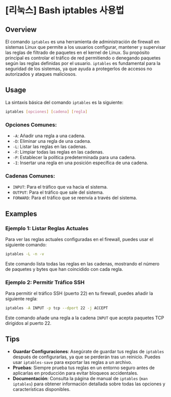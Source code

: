 # [리눅스] Bash iptables 사용법

## Overview
El comando `iptables` es una herramienta de administración de firewall en sistemas Linux que permite a los usuarios configurar, mantener y supervisar las reglas de filtrado de paquetes en el kernel de Linux. Su propósito principal es controlar el tráfico de red permitiendo o denegando paquetes según las reglas definidas por el usuario. `iptables` es fundamental para la seguridad de los sistemas, ya que ayuda a protegerlos de accesos no autorizados y ataques maliciosos.

## Usage
La sintaxis básica del comando `iptables` es la siguiente:

```bash
iptables [opciones] [cadena] [regla]
```

### Opciones Comunes:
- `-A`: Añadir una regla a una cadena.
- `-D`: Eliminar una regla de una cadena.
- `-L`: Listar las reglas en las cadenas.
- `-F`: Limpiar todas las reglas en las cadenas.
- `-P`: Establecer la política predeterminada para una cadena.
- `-I`: Insertar una regla en una posición específica de una cadena.

### Cadenas Comunes:
- `INPUT`: Para el tráfico que va hacia el sistema.
- `OUTPUT`: Para el tráfico que sale del sistema.
- `FORWARD`: Para el tráfico que se reenvía a través del sistema.

## Examples
### Ejemplo 1: Listar Reglas Actuales
Para ver las reglas actuales configuradas en el firewall, puedes usar el siguiente comando:

```bash
iptables -L -n -v
```
Este comando lista todas las reglas en las cadenas, mostrando el número de paquetes y bytes que han coincidido con cada regla.

### Ejemplo 2: Permitir Tráfico SSH
Para permitir el tráfico SSH (puerto 22) en tu firewall, puedes añadir la siguiente regla:

```bash
iptables -A INPUT -p tcp --dport 22 -j ACCEPT
```
Este comando añade una regla a la cadena `INPUT` que acepta paquetes TCP dirigidos al puerto 22.

## Tips
- **Guardar Configuraciones**: Asegúrate de guardar tus reglas de `iptables` después de configurarlas, ya que se perderán tras un reinicio. Puedes usar `iptables-save` para exportar las reglas a un archivo.
- **Pruebas**: Siempre prueba tus reglas en un entorno seguro antes de aplicarlas en producción para evitar bloqueos accidentales.
- **Documentación**: Consulta la página de manual de `iptables` (`man iptables`) para obtener información detallada sobre todas las opciones y características disponibles.